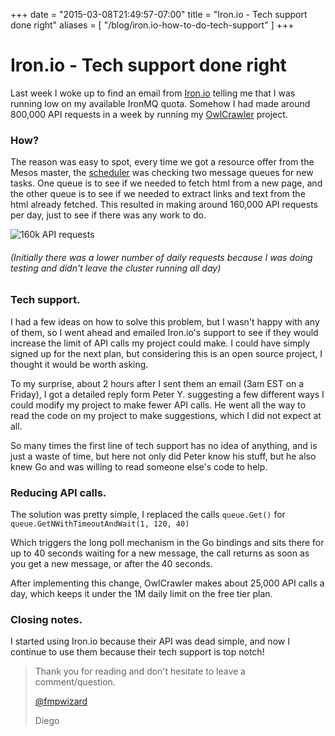 +++
date = "2015-03-08T21:49:57-07:00"
title = "Iron.io - Tech support done right"
aliases = [
	"/blog/iron.io-how-to-do-tech-support"
]
+++

[title=]: /
[category: Iron.io]: /
[date: 2015/03/8]: /
[tags: {go, golang, iron.io, mesos}]: /


# Iron.io - Tech support done right

Last week I woke up to find an email from [Iron.io](http://www.iron.io/) telling me that I was running low on my available IronMQ quota. Somehow I had made around 800,000 API requests in a week by running my [OwlCrawler](https://github.com/fmpwizard/owlcrawler) project.

### How?

The reason was easy to spot, every time we got a resource offer from the Mesos master, the [scheduler](https://github.com/fmpwizard/owlcrawler/blob/2e51dca2cf338f2584d3ffd250510f76bd01adbb/owlcrawler_scheduler.go#L107) was checking two message queues for new tasks. One queue is to see if we needed to fetch html from a new page, and the other queue is to see if we needed to extract links and text from the html already fetched. This resulted in making around 160,000 API requests per day, just to see if there was any work to do.

![160k API requests](/images/iron-160k-api-requests.png)

###### (Initially there was a lower number of daily requests because I was doing testing and didn't leave the cluster running all day)

### Tech support.

I had a few ideas on how to solve this problem, but I wasn't happy with any of them, so I went ahead and emailed Iron.io's support to see if they would increase the limit of API calls my project could make. I could have simply signed up for the next plan, but considering this is an open source project, I thought it would be worth asking.

To my surprise, about 2 hours after I sent them an email (3am EST on a Friday), I got a detailed reply form Peter Y. suggesting a few different ways I could modify my project to make fewer API calls. He went all the way to read the code on my project to make suggestions, which I did not expect at all.

So many times the first line of tech support has no idea of anything, and is just a waste of time, but here not only did Peter know his stuff, but he also knew Go and was willing to read someone else's code to help.

### Reducing API calls.

The solution was pretty simple, I replaced the calls `queue.Get()`  for `queue.GetNWithTimeoutAndWait(1, 120, 40)`

Which triggers the long poll mechanism in the Go bindings and sits there for up to 40 seconds waiting for a new message, the call returns as soon as you get a new message, or after the 40 seconds.

After implementing this change, OwlCrawler makes about 25,000 API calls a day, which keeps it under the 1M daily limit on the free tier plan.

### Closing notes.

I started using Iron.io because their API was dead simple, and now I continue to use them because their tech support is top notch!

>Thank you for reading and don't hesitate to leave a comment/question.
>
>[@fmpwizard](https://twitter.com/fmpwizard)
>
>Diego
